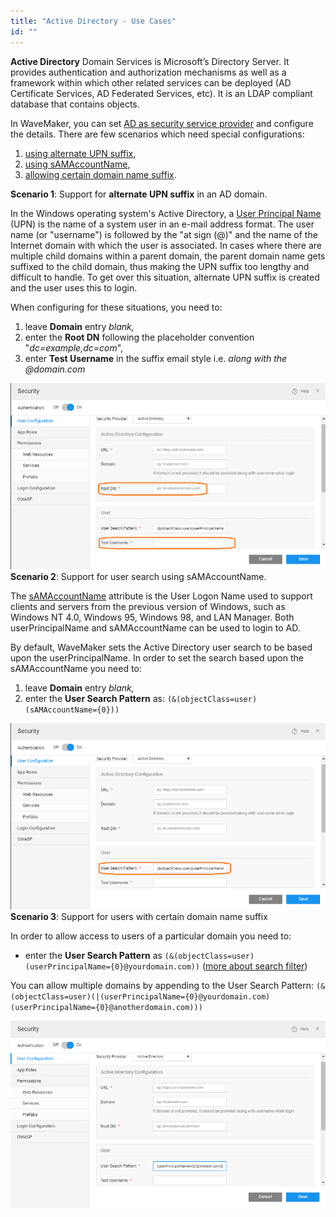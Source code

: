 ```yaml
---
title: "Active Directory - Use Cases"
id: ""
---
```


**Active Directory** Domain Services is Microsoft’s Directory Server. It provides authentication and authorization mechanisms as well as a framework within which other related services can be deployed (AD Certificate Services, AD Federated Services, etc). It is an LDAP compliant database that contains objects.

In WaveMaker, you can set [AD as security service provider](/learn/app-development/app-security/authentication/#ad) and configure the details. There are few scenarios which need special configurations:

1. [using alternate UPN suffix](#multipleUPN),
2. [using sAMAccountName](#sAMAccountName),
3. [allowing certain domain name suffix](#domainname).

**Scenario 1**: Support for **alternate UPN suffix** in an AD domain.

In the Windows operating system's Active Directory, a [User Principal Name](https://msdn.microsoft.com/en-us/library/ms677605(v=vs.85).aspx) (UPN) is the name of a system user in an e-mail address format. The user name (or "username") is followed by the "at sign (@)" and the name of the Internet domain with which the user is associated. In cases where there are multiple child domains within a parent domain, the parent domain name gets suffixed to the child domain, thus making the UPN suffix too lengthy and difficult to handle. To get over this situation, alternate UPN suffix is created and the user uses this to login.

When configuring for these situations, you need to:

1. leave **Domain** entry _blank,_
2. enter the **Root DN** following the placeholder convention "_dc=example,dc=com_",
3. enter **Test Username** in the suffix email style i.e. _along with the @domain.com_

[![](/learn/assets/AD_case1-1.png)](/learn/assets/AD_case1-1.png)**Scenario 2**: Support for user search using sAMAccountName.

The [sAMAccountName](https://msdn.microsoft.com/en-us/library/ms677605(v=vs.85).aspx#sAMAccountName) attribute is the User Logon Name used to support clients and servers from the previous version of Windows, such as Windows NT 4.0, Windows 95, Windows 98, and LAN Manager. Both userPrincipalName and sAMAccountName can be used to login to AD.

By default, WaveMaker sets the Active Directory user search to be based upon the userPrincipalName. In order to set the search based upon the sAMAccountName you need to:

1. leave **Domain** entry _blank,_
2. enter the **User Search Pattern** as: `(&(objectClass=user)(sAMAccountName={0}))`

[![](/learn/assets/AD_case2-1.png)](/learn/assets/AD_case2-1.png)**Scenario 3**: Support for users with certain domain name suffix

In order to allow access to users of a particular domain you need to:

- enter the **User Search Pattern** as `(&(objectClass=user)(userPrincipalName={0}@yourdomain.com))` ([more about search filter](https://msdn.microsoft.com/en-us/library/aa746475(v=vs.85).aspx))

You can allow multiple domains by appending to the User Search Pattern: `(&(objectClass=user)(|(userPrincipalName={0}@yourdomain.com)(userPrincipalName={0}@anotherdomain.com)))`

[![](/learn/assets/AD_case3-1.png)](/learn/assets/AD_case3-1.png)
